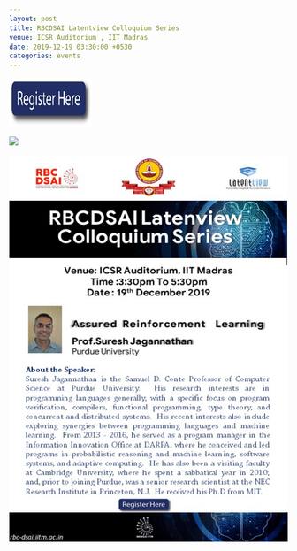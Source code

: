 ```yaml
---
layout: post
title: RBCDSAI Latentview Colloquium Series
venue: ICSR Auditorium , IIT Madras
date: 2019-12-19 03:30:00 +0530
categories: events
---
```


<a href="https://docs.google.com/forms/d/e/1FAIpQLSfLTbuw2_eKw08UJmyTAmHz7Dwa-AalphU7rmDSU0DwBxtpPg/viewform?vc=0&c=0&w=1"><img src="/images/imagae.jpg" style="width:150px;height:90px;"></a>

<a href="/images/Abstract.pdf"><img src="/image/more-info.jpg"></a>


<a href="https://www.cs.purdue.edu/people/faculty/suresh"><img src="/images/latentview.JPG" style="width:1000px;height:700px;"></a>







      
